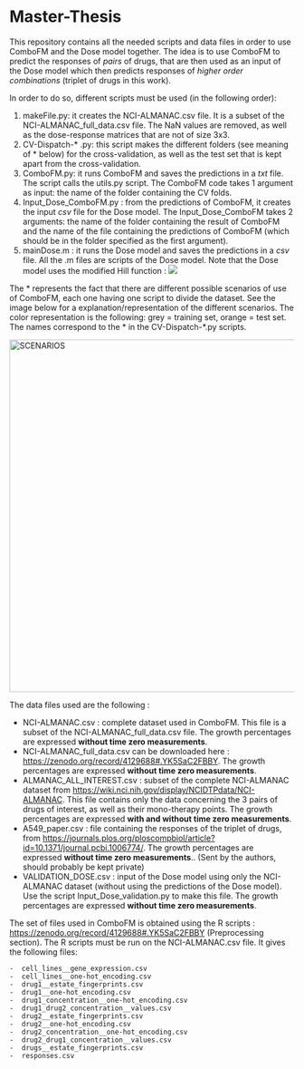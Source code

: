 # Master-Thesis

This repository contains all the needed scripts and data files in order to use ComboFM and the Dose model together. The idea is to use ComboFM to predict the responses of *pairs* of drugs, that are then used as an input of the Dose model which then predicts responses of *higher order combinations* (triplet of drugs in this work). 

In order to do so, different scripts must be used (in the following order): 
  1) makeFile.py: it creates the NCI-ALMANAC.csv file. It is a subset of the NCI-ALMANAC_full_data.csv file. The NaN values are removed, as well as the dose-response matrices that are not of size 3x3.  
  2) CV-Dispatch-* .py: this script makes the different folders (see meaning of * below) for the cross-validation, as well as the test set that is kept apart from the cross-validation.
  3) ComboFM.py: it runs ComboFM and saves the predictions in a *txt* file. The script calls the utils.py script.
  The ComboFM code takes 1 argument as input: the name of the folder containing the CV folds. 
  5) Input_Dose_ComboFM.py : from the predictions of ComboFM, it creates the input *csv* file for the Dose model.
  The Input_Dose_ComboFM takes 2 arguments: the name of the folder containing the result of ComboFM and the name of the file containing the predictions of ComboFM (which should be in the folder specified as the first argument).
  6) mainDose.m :  it runs the Dose model and saves the predictions in a *csv* file. All the .m files are scripts of the Dose model. Note that the Dose model uses the modified Hill function : <img src="https://render.githubusercontent.com/render/math?math=y(x) = \frac{max(Data)}{1%2B(\frac{x}{a})^b}"> 

The * represents the fact that there are different possible scenarios of use of ComboFM, each one having one script to divide the dataset. See the image below for a explanation/representation of the different scenarios. The color representation is the following: grey = training set, orange = test set. The names correspond to the * in the CV-Dispatch-*.py scripts.

<img width="622" alt="SCENARIOS" src="https://user-images.githubusercontent.com/62287195/119675819-a8d8e000-be3d-11eb-9ac8-6b76b63f47be.png">

The data files used are the following : 

  - NCI-ALMANAC.csv : complete dataset used in ComboFM. This file is a subset of the NCI-ALMANAC_full_data.csv file. The growth percentages are expressed **without time zero measurements**.
  - NCI-ALMANAC_full_data.csv can be downloaded here : https://zenodo.org/record/4129688#.YK5SaC2FBBY. The growth percentages are expressed **without time zero measurements**.
  - ALMANAC_ALL_INTEREST.csv : subset of the complete NCI-ALMANAC dataset from https://wiki.nci.nih.gov/display/NCIDTPdata/NCI-ALMANAC. This file contains only the data concerning the 3 pairs of drugs of interest, as well as their mono-therapy points. The growth percentages are expressed **with and without time zero measurements**.
  - A549_paper.csv : file containing the responses of the triplet of drugs, from https://journals.plos.org/ploscompbiol/article?id=10.1371/journal.pcbi.1006774/. The growth percentages are expressed **without time zero measurements**.. (Sent by the authors, should probably be kept private)
  - VALIDATION_DOSE.csv : input of the Dose model using only the NCI-ALMANAC dataset (without using the predictions of the Dose model). Use the script Input_Dose_validation.py to make this file. The growth percentages are expressed **without time zero measurements**.
 
The set of files used in ComboFM is obtained using the R scripts : https://zenodo.org/record/4129688#.YK5SaC2FBBY (Preprocessing section). The R scripts must be run on the NCI-ALMANAC.csv file. It gives the following files: 
   
    -  cell_lines__gene_expression.csv
    -  cell_lines__one-hot_encoding.csv
    -  drug1__estate_fingerprints.csv
    -  drug1__one-hot_encoding.csv
    -  drug1_concentration__one-hot_encoding.csv
    -  drug1_drug2_concentration__values.csv
    -  drug2__estate_fingerprints.csv
    -  drug2__one-hot_encoding.csv
    -  drug2_concentration__one-hot_encoding.csv
    -  drug2_drug1_concentration__values.csv
    -  drugs__estate_fingerprints.csv
    -  responses.csv

